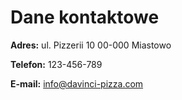 # Dane kontaktowe

 **Adres:**
ul. Pizzerii 10
00-000 Miastowo

**Telefon:**
123-456-789

**E-mail:**
info@davinci-pizza.com

